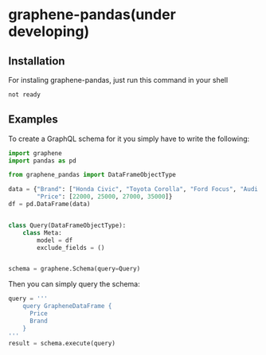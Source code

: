 # graphene-pandas(under developing)

## Installation

For instaling graphene-pandas, just run this command in your shell

```bash
not ready 
```

## Examples

To create a GraphQL schema for it you simply have to write the following:

```python
import graphene
import pandas as pd

from graphene_pandas import DataFrameObjectType

data = {"Brand": ["Honda Civic", "Toyota Corolla", "Ford Focus", "Audi A4"],
        "Price": [22000, 25000, 27000, 35000]}
df = pd.DataFrame(data)


class Query(DataFrameObjectType):
    class Meta:
        model = df
        exclude_fields = ()


schema = graphene.Schema(query=Query)
```

Then you can simply query the schema:

```python
query = '''
    query GrapheneDataFrame {
      Price
      Brand
    }
'''
result = schema.execute(query)
```
```
